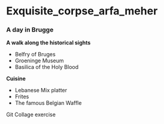 
# Exquisite_corpse_arfa_meher

### A day in Brugge 

**A walk along the historical sights**

* Belfry of Bruges
* Groeninge Museum
* Basilica of the Holy Blood

**Cuisine**

* Lebanese Mix platter
* Frites
* The famous Belgian Waffle

Git Collage exercise
